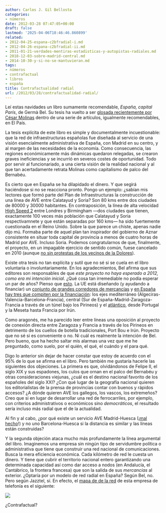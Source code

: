 ```yaml
---
author: Carlos J. Gil Bellosta
categories:
- números
date: 2012-03-28 07:47:05+00:00
draft: false
lastmod: '2025-04-06T18:46:46.860899'
related:
- 2012-04-25-espana-c2bfradial-i.md
- 2012-04-26-espana-c2bfradial-ii.md
- 2011-01-21-verdades-mentiras-estadisticas-y-autopistas-radiales.md
- 2018-12-03-sobre-madrid-central.md
- 2014-10-30-y-si-no-se-mantuvieran.md
tags:
- números
- contrafactual
- libros
- españa
title: Contrafactualidad radial
url: /2012/03/28/contrafactualidad-radial/
---
```


Leí estas navidades un libro sumamente recomendable, _España, capital París_, de Germà Bel. Su tesis ha vuelto a ser [glosada recientemente por César Molinas](http://economia.elpais.com/economia/2012/03/02/actualidad/1330712282_179577.html) dentro de una serie de artículos, igualmente recomendables, en El País.

La tesis explícita de este libro es simple y documentalmente incuestionable: que la red de infraestructuras españolas fue diseñada al servicio de una visión esencialmente administrativa de España, con Madrid en su centro, y al margen de las necesidades de la economía. Como consecuencia, las regiones económicamente más dinámicas quedaron relegadas, se crearon graves ineficiencias y se incurríó en severos costes de oportunidad. Todo por servir al funcionariado, a una cierta visión de la realidad nacional y al que tan acertadamente retrata Molinas como capitalismo de palco del Bernabéu.

Es cierto que en España se ha dilapidado el dinero. Y que segirá haciéndose si no se reacciona pronto. Pongo un ejemplo: ¿sabían mis lectores que formó parte del Plan de Infraestructuras la construcción de una línea de AVE entre Calatayud y Soria? Son 80 kms entre dos ciudades de 80000 y 30000 habitantes. En contraposición, la línea de alta velocidad [High Speed 2](http://en.wikipedia.org/wiki/High_Speed_2) entre Londres y Birmingham —dos ciudades que tienen, exactamente 100 veces más población que Calatayud y Soria respectivamnete y que están separadas por 160 kms— ha sido fuertemente cuestionada en el Reino Unido. Sobre la que parece un chiste, apenas nadie dijo mú. Formaba parte de aquel plan tan inspirador del gobierno de Aznar consistente en situar toda capital de provincia a menos de cuatro horas de Madrid por AVE. Incluso Soria. Podemos congratularnos de que, finalmente, el proyecto, en un impagable ejercicio de sentido común, fuese cancelado en 2010 (aunque [no sin protestas de los vecinos de la Dolores](http://www.abc.es/20101125/local-aragon/soria-201011251048.html)).

Existe otra tesis no tan explícita y sutil que no sé si se cuela en el libro voluntaria o involuntariamente. En los agradecmientos, Bel afirma que sus editores son responsables de que _este proyecto no haya esperado a 2012, como era mi intención inicial_. ¿Qué cosa tan irremediable no podía esperar un par de años? Pienso que [esto](http://ccaa.elpais.com/ccaa/2012/03/15/valencia/1331841696_870802.html). La UE está diseñando (y ayudando a financiar) un [conjunto de grandes corredores de mercancías](http://es.wikipedia.org/wiki/Red_Transeuropea_de_Transporte) y [en España hay tres que compiten por la financiación](http://es.wikipedia.org/wiki/Anexo:Red_transeuropea_de_transporte_en_Espa%C3%B1a): los ejes mediterráneo (Algeciras-Valencia-Barcelona-Francia), central (Sur de España-Madrid-Zaragoza-Francia a través de un túnel bajo los Pirineos) y el [atlántico](http://es.wikipedia.org/wiki/Corredor_Atl%C3%A1ntico), desde Portugal y la Meseta hasta Francia por Irún.

Como aragonés, me ha parecido leer entre líneas una oposición al proyecto de conexión directa entre Zaragoza y Francia a través de los Pirineos en detrimento de los cuellos de botella tradicionales, Port Bou e Irún. Proyecto que no sé si es conveniente o no. Ni cuál es realmente la intención de Bel. Pero bueno, que ha hecho saltar mis alarmas una vez que me he preguntado, como suelo, por el quién, el qué, el cuándo y el para qué.

Digo lo anterior sin dejar de hacer constar que estoy de acuerdo con el 95% de lo que se afirma en el libro. Pero también me gustaría hacerle las siguientes dos objeciones. La primera es que, olvidándonos de Felipe II, el siglo XIX y sus espadones, los culos que ornan en el palco del Bernabéu y otras consideraciones viejunas, ¿cuál es el destino nacional favorito de los españoles del siglo XXI? ¿Con qué lugar de la geografía nacional quieren los editorialistas de la prensa de provincias contar con buenos y rápidos accesos? ¿A dónde quieren AVE los gallegos, los vascos, los extremeños? Creo que si en lugar de desarrollar una red de ferrocarriles, por ejemplo, con criterios administrativos o económicos sino _democráticos_, el resultado sería incluso más radial que el de la actualidad.

Al fin y al cabo, ¿por qué existe un servicio AVE Madrid-Huesca (¡[mal hecho](http://www.fedeablogs.net/economia/?p=7824)!) y no uno Barcelona-Huesca si la distancia es similar y las líneas están construidas?

Y la segunda objeción ataca mucho más profundamente la línea argumental del libro. Imaginemos una empresa sin ningún tipo de servidumbre política o administrativa que tiene que construir una red nacional de comunicaciones. Busca la mera eficiencia económica. Cada kilómetro de red le cuesta un dinero. Y tiene que cubrir el territorio nacional entero garantizando una determinada capacidad así como dar acceso a nodos (en Andalucía, el Cantábrico, la frontera francesa) que son la salida de sus _mercancías_ al exterior. ¿Optaría por un modelo de red radial en España? Según Bel, no. Pero según Jazztel, sí. En efecto, el [mapa de de la red](http://www.jazztel.com/image/image_gallery?uuid=a83ab2a3-f215-4c1c-b6f7-f46e1e3c21a9&groupId=11950&t=1304515485129) de esta empresa de telefonía es el siguiente:

[![](/wp-uploads/2012/03/red_jazztel1.jpg)
](/wp-uploads/2012/03/red_jazztel1.jpg)

¿Contrafactual?